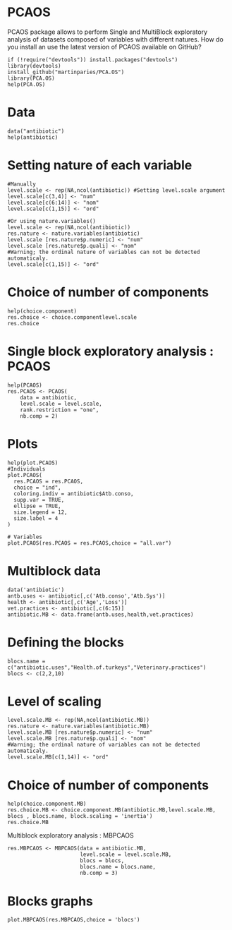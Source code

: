 # PCAOS

PCAOS package allows to perform Single and MultiBlock exploratory analysis of datasets composed of variables with different natures.
How do you install an use the latest version of PCAOS available on GitHub?


```{r}
if (!require("devtools")) install.packages("devtools")
library(devtools)
install_github("martinparies/PCA.OS")
library(PCA.OS)
help(PCA.OS)
```

# Data
```{r}
data("antibiotic")
help(antibiotic)
```

# Setting nature of each variable
```{r}
#Manually
level.scale <- rep(NA,ncol(antibiotic)) #Setting level.scale argument
level.scale[c(3,4)] <- "num"
level.scale[c(6:14)] <- "nom"
level.scale[c(1,15)] <- "ord"

#Or using nature.variables()
level.scale <- rep(NA,ncol(antibiotic))
res.nature <- nature.variables(antibiotic)
level.scale [res.nature$p.numeric] <- "num"
level.scale [res.nature$p.quali] <- "nom"
#Warning; the ordinal nature of variables can not be detected automaticaly.
level.scale[c(1,15)] <- "ord"
```

# Choice of number of components
```{r}
help(choice.component)
res.choice <- choice.componentlevel.scale
res.choice
```

# Single block exploratory analysis : PCAOS
```{r}
help(PCAOS)
res.PCAOS <- PCAOS(
    data = antibiotic,
    level.scale = level.scale,
    rank.restriction = "one",
    nb.comp = 2)
```

# Plots
```{r}
help(plot.PCAOS)
#Individuals
plot.PCAOS(
  res.PCAOS = res.PCAOS,
  choice = "ind",
  coloring.indiv = antibiotic$Atb.conso,
  supp.var = TRUE,
  ellipse = TRUE,
  size.legend = 12,
  size.label = 4
)

# Variables
plot.PCAOS(res.PCAOS = res.PCAOS,choice = "all.var")
```

# Multiblock data
```{r}
data('antibiotic')
antb.uses <- antibiotic[,c('Atb.conso','Atb.Sys')]
health <- antibiotic[,c('Age','Loss')]
vet.practices <- antibiotic[,c(6:15)]
antibiotic.MB <- data.frame(antb.uses,health,vet.practices)
 ```

# Defining the blocks
 ```{r}
blocs.name =  c("antibiotic.uses","Health.of.turkeys","Veterinary.practices")
blocs <- c(2,2,10)
```

# Level of scaling
```{r}
level.scale.MB <- rep(NA,ncol(antibiotic.MB))
res.nature <- nature.variables(antibiotic.MB)
level.scale.MB [res.nature$p.numeric] <- "num"
level.scale.MB [res.nature$p.quali] <- "nom"
#Warning; the ordinal nature of variables can not be detected automaticaly.
level.scale.MB[c(1,14)] <- "ord"
```

# Choice of number of components
```{r}
help(choice.component.MB)
res.choice.MB <- choice.component.MB(antibiotic.MB,level.scale.MB, blocs , blocs.name, block.scaling = 'inertia')
res.choice.MB
```

Multiblock exploratory analysis : MBPCAOS
```{r}
res.MBPCAOS <- MBPCAOS(data = antibiotic.MB,
                       level.scale = level.scale.MB,
                       blocs = blocs,
                       blocs.name = blocs.name,
                       nb.comp = 3)

```

# Blocks graphs
```{r}
plot.MBPCAOS(res.MBPCAOS,choice = 'blocs')
```
